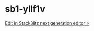 # sb1-yllf1v

[Edit in StackBlitz next generation editor ⚡️](https://stackblitz.com/~/github.com/muna8646/sb1-yllf1v)